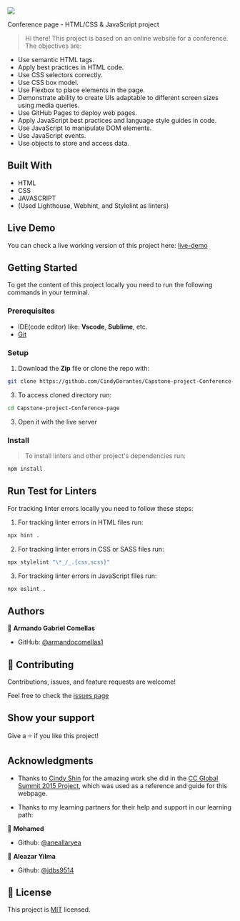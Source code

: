![](https://img.shields.io/badge/Microverse-blueviolet)

Conference page - HTML/CSS & JavaScript project

> Hi there! This project is based on an online website for a conference. The objectives are:
- Use semantic HTML tags.
- Apply best practices in HTML code.
- Use CSS selectors correctly.
- Use CSS box model.
- Use Flexbox to place elements in the page.
- Demonstrate ability to create UIs adaptable to different screen sizes using media queries.
- Use GitHub Pages to deploy web pages.
- Apply JavaScript best practices and language style guides in code.
- Use JavaScript to manipulate DOM elements.
- Use JavaScript events.
- Use objects to store and access data.

## Built With

- HTML
- CSS
- JAVASCRIPT
- (Used Lighthouse, Webhint, and Stylelint as linters)


## Live Demo

You can check a live working version of this project here: [live-demo](https://armandocomellas1.github.io/capstone-project-conference/)


## Getting Started

To get the content of this project locally you need to run the following commands in your terminal.

### Prerequisites
- IDE(code editor) like: **Vscode**, **Sublime**, etc.
- [Git](https://www.linode.com/docs/guides/how-to-install-git-on-linux-mac-and-windows/)

### Setup
1. Download the **Zip** file or clone the repo with:
```bash
git clone https://github.com/CindyDorantes/Capstone-project-Conference-page.git
```
3. To access cloned directory run:
```bash
cd Capstone-project-Conference-page
```
3. Open it with the live server

### Install
> To install linters and other project's dependencies run:
```bash
npm install
```
## Run Test for Linters
For tracking linter errors locally you need to follow these steps:
1. For tracking linter errors in HTML files run:
```bash
npx hint .
```

2. For tracking linter errors in CSS or SASS files run:

```bash
npx stylelint "\*_/_.{css,scss}"
```

3. For tracking linter errors in JavaScript files run:

```bash
npx eslint .
```

## Authors

👤 **Armando Gabriel Comellas**

- GitHub: [@armandocomellas1](https://github.com/armandocomellas1)

## 🤝 Contributing

Contributions, issues, and feature requests are welcome!

Feel free to check the [issues page](https://armandocomellas1.github.io/capstone-project-conference/issues)

## Show your support

Give a ⭐️ if you like this project!

## Acknowledgments

- Thanks to [Cindy Shin](https://www.behance.net/adagio07) for the amazing work she did in the [CC Global Summit 2015 Project](https://www.behance.net/gallery/29845175/CC-Global-Summit-2015), which was used as a reference and guide for this webpage.

- Thanks to my learning partners for their help and support in our learning path:

👤 **Mohamed**
- Github: [@aneallaryea](https://github.com/mohamed20163858)

👤 **Aleazar Yilma**

- Github: [@jdbs9514](https://github.com/Agetuni)


## 📝 License

This project is [MIT](./MIT.md) licensed.